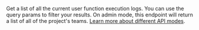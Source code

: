 Get a list of all the current user function execution logs. You can use the query params to filter your results. On admin mode, this endpoint will return a list of all of the project's teams. [Learn more about different API modes](/docs/admin).